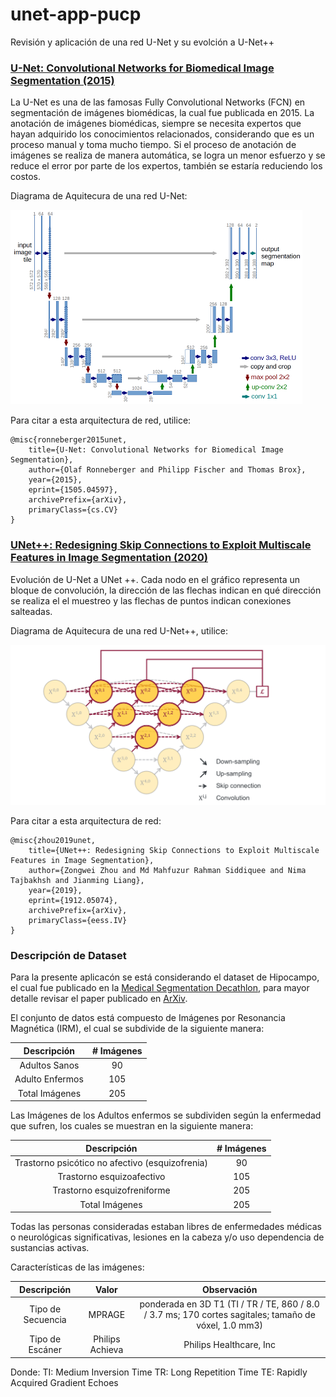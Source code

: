 # unet-app-pucp

Revisión y aplicación de una red U-Net y su evolción a U-Net++

### [U-Net: Convolutional Networks for Biomedical Image Segmentation (2015)](https://arxiv.org/abs/1505.04597v1)

La U-Net es una de las famosas Fully Convolutional Networks (FCN) en segmentación de imágenes biomédicas, la cual fue publicada en 2015. 
La anotación de imágenes biomédicas, siempre se necesita expertos que hayan adquirido los conocimientos relacionados, considerando que es un proceso manual y toma mucho tiempo.
Si el proceso de anotación de imágenes se realiza de manera automática, se logra un menor esfuerzo y se reduce el error por parte de los expertos, también se estaría reduciendo los costos.

Diagrama de Aquitecura de una red U-Net:

![](image/Arq_UNet.png)

Para citar a esta arquitectura de red, utilice: 
```
@misc{ronneberger2015unet,
    title={U-Net: Convolutional Networks for Biomedical Image Segmentation},
    author={Olaf Ronneberger and Philipp Fischer and Thomas Brox},
    year={2015},
    eprint={1505.04597},
    archivePrefix={arXiv},
    primaryClass={cs.CV}
}
```
### [UNet++: Redesigning Skip Connections to Exploit Multiscale Features in Image Segmentation (2020)](https://arxiv.org/abs/1912.05074v2)

Evolución de U-Net a UNet ++. Cada nodo en el gráfico representa un bloque de convolución, la dirección de las flechas indican en qué dirección se realiza el el muestreo y las flechas de puntos indican conexiones salteadas.

Diagrama de Aquitecura de una red U-Net++, utilice:

![](image/Arq_UNet++.png)

Para citar a esta arquitectura de red: 
```
@misc{zhou2019unet,
    title={UNet++: Redesigning Skip Connections to Exploit Multiscale Features in Image Segmentation},
    author={Zongwei Zhou and Md Mahfuzur Rahman Siddiquee and Nima Tajbakhsh and Jianming Liang},
    year={2019},
    eprint={1912.05074},
    archivePrefix={arXiv},
    primaryClass={eess.IV}
}
```

### Descripción de Dataset

Para la presente aplicacón se está considerando el dataset de Hipocampo, el cual fue publicado en la [Medical Segmentation Decathlon](http://medicaldecathlon.com/), para mayor detalle revisar el paper publicado en [ArXiv](https://arxiv.org/abs/1902.09063v1).

El conjunto de datos está compuesto de Imágenes por Resonancia Magnética (IRM), el cual se subdivide de la siguiente manera:

Descripción       | # Imágenes
:----------------:|:-----------:
Adultos Sanos     |  90
Adulto Enfermos   |  105
Total Imágenes    |  205

Las Imágenes de los Adultos enfermos se subdividen según la enfermedad que sufren, los cuales se muestran en la siguiente manera:

Descripción                                      | # Imágenes
:-----------------------------------------------:|:-----------:
Trastorno psicótico no afectivo (esquizofrenia)  |  90
Trastorno esquizoafectivo                        |  105
Trastorno esquizofreniforme                      |  205
Total Imágenes                                   |  205 

Todas las personas consideradas estaban libres de enfermedades médicas o neurológicas significativas, lesiones en la cabeza y/o uso dependencia de sustancias activas. 

Características de las imágenes:

Descripción                   | Valor             | Observación
:----------------------------:|:-----------------:|:---------------------------------------------:
Tipo de Secuencia             |  MPRAGE           | ponderada en 3D T1 (TI / TR / TE, 860 / 8.0 / 3.7 ms; 170 cortes sagitales; tamaño de vóxel, 1.0 mm3)
Tipo de Escáner               |  Philips Achieva  | Philips Healthcare, Inc

Donde: 
TI: Medium Inversion Time
TR: Long Repetition Time
TE: Rapidly Acquired Gradient Echoes



